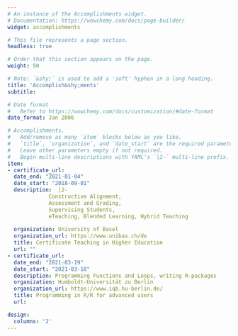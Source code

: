 ```yaml
---
# An instance of the Accomplishments widget.
# Documentation: https://wowchemy.com/docs/page-builder/
widget: accomplishments

# This file represents a page section.
headless: true

# Order that this section appears on the page.
weight: 50

# Note: `&shy;` is used to add a 'soft' hyphen in a long heading.
title: 'Accomplish&shy;ments'
subtitle:

# Date format
#   Refer to https://wowchemy.com/docs/customization/#date-format
date_format: Jan 2006

# Accomplishments.
#   Add/remove as many `item` blocks below as you like.
#   `title`, `organization`, and `date_start` are the required parameters.
#   Leave other parameters empty if not required.
#   Begin multi-line descriptions with YAML's `|2-` multi-line prefix.
item: 
- certificate_url: 
  date_end: "2021-01-04"
  date_start: "2018-09-01"
  description:  |2-
             Constructive Alignment, 
             Assessment and Grading, 
             Supervising Students, 
             eTeaching, Blended Learning, Hybrid Teaching
   
  organization: University of Basel
  organization_url: https://www.unibas.ch/de
  title: Certificate Teaching in Higher Education
  url: ""
- certificate_url:
  date_end: "2021-03-19"
  date_start: "2021-03-18"
  description: Programming Functions and Loops, writing R-packages
  organization: Humboldt-Universität zu Berlin
  organization_url: https://www.iqb.hu-berlin.de/
  title: Programming in R/R for advanced users
  url: 

design:
  columns: '2' 
---
```

